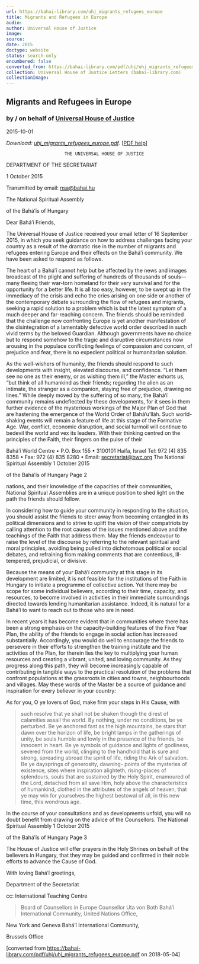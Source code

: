 ```yaml
---
url: https://bahai-library.com/uhj_migrants_refugees_europe
title: Migrants and Refugees in Europe
audio: 
author: Universal House of Justice
image: 
source: 
date: 2015
doctype: website
status: search-only
encumbered: false
converted_from: https://bahai-library.com/pdf/uhj/uhj_migrants_refugees_europe.pdf
collection: Universal House of Justice Letters (bahai-library.com)
collectionImage: 
---
```



## Migrants and Refugees in Europe

### by / on behalf of [Universal House of Justice](https://bahai-library.com/author/Universal+House+of+Justice)

2015-10-01


_Download: [uhj\_migrants\_refugees_europe.pdf](https://bahai-library.com/pdf/uhj/uhj_migrants_refugees_europe.pdf)._ \[[PDF help](https://bahai-library.com/pdf/)\]


                          THE UNIVERSAL HOUSE OF JUSTICE

DEPARTMENT OF THE SECRETARIAT

1 October 2015

Transmitted by email: nsa@bahai.hu

The National Spiritual Assembly

of the Bahá’ís of Hungary

Dear Bahá’í Friends,

The Universal House of Justice received your email letter of 16 September 2015, in
which you seek guidance on how to address challenges facing your country as a result of the
dramatic rise in the number of migrants and refugees entering Europe and their effects on the
Bahá’í community. We have been asked to respond as follows.

The heart of a Bahá’í cannot help but be affected by the news and images broadcast
of the plight and suffering of hundreds of thousands of souls—many fleeing their war-torn
homeland for their very survival and for the opportunity for a better life. It is all too easy,
however, to be swept up in the immediacy of the crisis and echo the cries arising on one side
or another of the contemporary debate surrounding the flow of refugees and migrants, seeking
a rapid solution to a problem which is but the latest symptom of a much deeper and far-reaching
concern. The friends should be reminded that the challenge now confronting Europe is yet
another manifestation of the disintegration of a lamentably defective world order described
in such vivid terms by the beloved Guardian. Although governments have no choice but to
respond somehow to the tragic and disruptive circumstances now arousing in the populace
conflicting feelings of compassion and concern, of prejudice and fear, there is no expedient
political or humanitarian solution.

As the well-wishers of humanity, the friends should respond to such developments with
insight, elevated discourse, and confidence. “Let them see no one as their enemy, or as wishing
them ill,” the Master exhorts us, “but think of all humankind as their friends; regarding the alien
as an intimate, the stranger as a companion, staying free of prejudice, drawing no lines.” While
deeply moved by the suffering of so many, the Bahá’í community remains undeflected by these
developments, for it sees in them further evidence of the mysterious workings of the Major Plan
of God that are hastening the emergence of the World Order of Bahá’u’lláh. Such world-
shaking events will remain a feature of life at this stage of the Formative Age. War, conflict,
economic disruption, and social turmoil will continue to bedevil the world and vex its leaders.
With their thinking centred on the principles of the Faith, their fingers on the pulse of their

Bahá’í World Centre • P.O. Box 155 • 3100101 Haifa, Israel
Tel: 972 (4) 835 8358 • Fax: 972 (4) 835 8280 • Email: secretariat@bwc.org
The National Spiritual Assembly                                                     1 October 2015

of the Bahá’ís of Hungary                                                                 Page 2

nations, and their knowledge of the capacities of their communities, National Spiritual
Assemblies are in a unique position to shed light on the path the friends should follow.

In considering how to guide your community in responding to the situation, you should
assist the friends to steer away from becoming entangled in its political dimensions and to strive
to uplift the vision of their compatriots by calling attention to the root causes of the issues
mentioned above and the teachings of the Faith that address them. May the friends endeavour
to raise the level of the discourse by referring to the relevant spiritual and moral principles,
avoiding being pulled into dichotomous political or social debates, and refraining from making
comments that are contentious, ill-tempered, prejudicial, or divisive.

Because the means of your Bahá’í community at this stage in its development are limited,
it is not feasible for the institutions of the Faith in Hungary to initiate a programme of collective
action. Yet there may be scope for some individual believers, according to their time, capacity,
and resources, to become involved in activities in their immediate surroundings directed
towards lending humanitarian assistance. Indeed, it is natural for a Bahá’í to want to reach
out to those who are in need.

In recent years it has become evident that in communities where there has been a strong
emphasis on the capacity-building features of the Five Year Plan, the ability of the friends to
engage in social action has increased substantially. Accordingly, you would do well to
encourage the friends to persevere in their efforts to strengthen the training institute and the
activities of the Plan, for therein lies the key to multiplying your human resources and creating
a vibrant, united, and loving community. As they progress along this path, they will become
increasingly capable of contributing in tangible ways to the practical resolution of the problems
that confront populations at the grassroots in cities and towns, neighbourhoods and villages.
May these words of the Master be a source of guidance and inspiration for every believer in
your country:

As for you, O ye lovers of God, make firm your steps in His Cause, with
> such resolve that ye shall not be shaken though the direst of calamities assail the
> world. By nothing, under no conditions, be ye perturbed. Be ye anchored fast as
> the high mountains, be stars that dawn over the horizon of life, be bright lamps in
> the gatherings of unity, be souls humble and lowly in the presence of the friends, be
> innocent in heart. Be ye symbols of guidance and lights of godliness, severed from
> the world, clinging to the handhold that is sure and strong, spreading abroad the
> spirit of life, riding the Ark of salvation. Be ye daysprings of generosity, dawning-
> points of the mysteries of existence, sites where inspiration alighteth, rising-places
> of splendours, souls that are sustained by the Holy Spirit, enamoured of the Lord,
> detached from all save Him, holy above the characteristics of humankind, clothed
> in the attributes of the angels of heaven, that ye may win for yourselves the highest
> bestowal of all, in this new time, this wondrous age.

In the course of your consultations and as developments unfold, you will no doubt benefit
from drawing on the advice of the Counsellors.
The National Spiritual Assembly                                                 1 October 2015

of the Bahá’ís of Hungary                                                             Page 3

The House of Justice will offer prayers in the Holy Shrines on behalf of the believers in
Hungary, that they may be guided and confirmed in their noble efforts to advance the Cause of
God.

With loving Bahá’í greetings,

Department of the Secretariat

cc: International Teaching Centre

> Board of Counsellors in Europe
> Counsellor Uta von Both
Bahá’í International Community,
United Nations Office,

New York and Geneva
Bahá’í International Community,

Brussels Office


[converted from https://bahai-library.com/pdf/uhj/uhj_migrants_refugees_europe.pdf on 2018-05-04]


